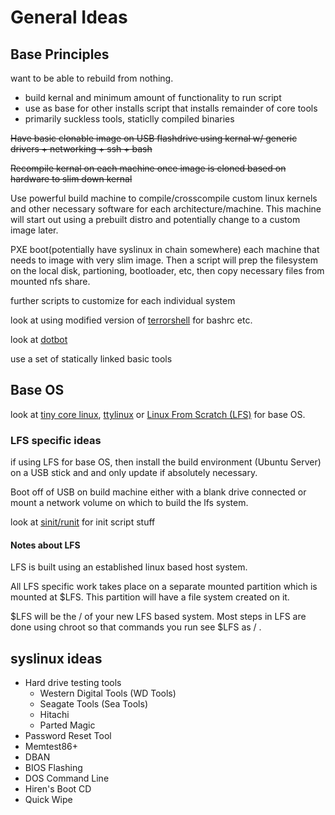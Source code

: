# General Ideas

## Base Principles

want to be able to rebuild from nothing.

-   build kernal and minimum amount of functionality to run script
-   use as base for other installs script that installs remainder of core tools
-   primarily suckless tools, staticlly compiled binaries

~~Have basic clonable image on USB flashdrive using kernal w/ generic drivers + networking + ssh + bash~~

~~Recompile kernal on each machine once image is cloned based on hardware to slim down kernal~~

Use powerful build machine to compile/crosscompile custom linux kernels and other necessary software for each architecture/machine. This machine will start out using a prebuilt distro and potentially change to a custom image later. 



PXE boot(potentially have syslinux in chain somewhere) each machine that needs to image with very slim image. Then a script will prep the filesystem on the local disk, partioning, bootloader, etc, then copy necessary files from mounted nfs share.

further scripts to customize for each individual system

look at using modified version of
[terrorshell](http://www.github.com/sww1235/terrorshell) for bashrc etc.

look at [dotbot](https://github.com/anishathalye/dotbot)

use a set of statically linked basic tools

## Base OS

look at [tiny core linux](http://tinycorelinux.net/concepts.html),
[ttylinux](http://freecode.com/projects/ttylinux/) or
[Linux From Scratch (LFS)](http://www.linuxfromscratch.org/lfs/view/stable/index.html)
for base OS.

### LFS specific ideas

if using LFS for base OS, then install the build environment (Ubuntu Server) on
a USB stick and and only update if absolutely necessary.

Boot off of USB on build machine either with a blank drive connected or mount a
network volume on which to build the lfs system.

look at [sinit/runit](https://github.com/inthecloud247/runit-for-lfs) for init script stuff

#### Notes about LFS

LFS is built using an established linux based host system.

All LFS specific work takes place on a separate mounted partition which is mounted at $LFS. This partition will have a file system created on it.

$LFS will be the / of your new LFS based system. Most steps in LFS are done using chroot so that commands you run see $LFS as / .

## syslinux ideas

- Hard drive testing tools
    - Western Digital Tools (WD Tools)
    - Seagate Tools (Sea Tools)
    - Hitachi
    - Parted Magic
- Password Reset Tool
- Memtest86+
- DBAN
- BIOS Flashing
- DOS Command Line
- Hiren's Boot CD
- Quick Wipe
